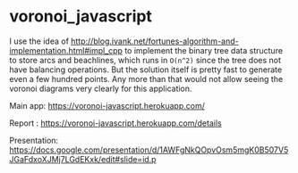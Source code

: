 # voronoi_javascript

I use the idea of http://blog.ivank.net/fortunes-algorithm-and-implementation.html#impl_cpp to implement the binary tree data structure to store arcs and beachlines, which runs in `O(n^2)` since the tree does not have balancing operations. But the solution itself is pretty fast to generate even a few hundred points. Any more than that would not allow seeing the voronoi diagrams very clearly for this application.

Main app: https://voronoi-javascript.herokuapp.com/

Report   : https://voronoi-javascript.herokuapp.com/details

Presentation: https://docs.google.com/presentation/d/1AWFgNkQOpvOsm5mgK0B507V5JGaFdxoXJMj7LGdEKxk/edit#slide=id.p


